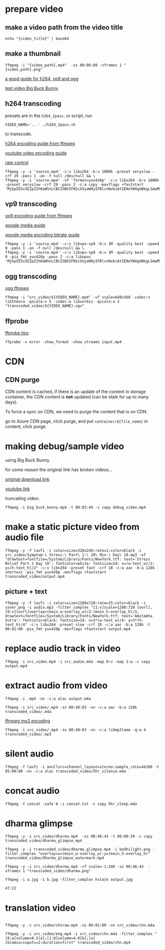 
# prepare video

## make a video path from the video title
```
echo "{video_title}" | base64
```

## make a thumbnail
```
ffmpeg -i "{video_path}.mp4"  -ss 00:06:00 -vframes 1 "{video_path}.png"
```

[a good guide for h264, vp9 and ogg](https://www.s-config.com/video-transcoding-ffmpeg/)

[test video Big Buck Bunny](http://bbb3d.renderfarming.net/download.html)

## h264 transcoding

presets are in the `h264_2pass.sh` script, run 

```
VIDEO_NAME='...' ./h264_2pass.sh
```

to transcode.

[h264 encoding guide from ffmpeg](https://trac.ffmpeg.org/wiki/Encode/H.264)

[youtube video encoding guide](https://trac.ffmpeg.org/wiki/Encode/YouTube)

[rate control](https://slhck.info/video/2017/03/01/rate-control.html)

```
ffmpeg -y -i 'source.mp4' -c:v libx264 -b:v 1000k -preset veryslow -crf 29 -pass 1 -an -f null /dev/null && \
ffmpeg -y -i 'source.mp4' -vf 'format=yuv420p' -c:v libx264 -b:v 1000k -preset veryslow -crf 29 -pass 2 -c:a copy -movflags +faststart 'MjkpIE5vIEZpZ2h0aW5nLCBCZSBhIFN1cGVyaW9yIFBlcnNvbiAtIENoYW4gUWkgLSAwMS8yMy8yMDE4Cg==.mp4'
```


## vp9 transcoding
[vp9 encoding guide from ffmpeg](https://trac.ffmpeg.org/wiki/Encode/VP9)

[google media guide](https://developers.google.com/media/vp9/settings/vod/)

[google media encoding bitrate guide](https://developers.google.com/media/vp9/settings#encoding_bitrates)

```
ffmpeg -y -i 'source.mp4' -c:v libvpx-vp9 -b:v 1M -quality best -speed 0 -pass 1 -an -f null /dev/null && \
ffmpeg -y -i 'source.mp4' -c:v libvpx-vp9 -b:v 1M -quality best -speed 0 -pix_fmt yuv420p -pass 2 -c:a libopus 'MjkpIE5vIEZpZ2h0aW5nLCBCZSBhIFN1cGVyaW9yIFBlcnNvbiAtIENoYW4gUWkgLSAwMS8yMy8yMDE4Cg==.webm'
```

## ogg transcoding
[ogg ffmpeg](https://trac.ffmpeg.org/wiki/TheoraVorbisEncodingGuide)

```
ffmpeg -i "src_video/${VIDEO_NAME}.mp4" -vf scale=640x360 -codec:v libtheora -qscale:v 5 -codec:a libvorbis -qscale:a 3 "transcoded_video/${VIDEO_NAME}.ogv"
```

## ffprobe
[ffprobe tips](https://trac.ffmpeg.org/wiki/FFprobeTips)


`ffprobe -v error -show_format -show_streams input.mp4`

# CDN

## CDN purge
CDN content is cached, if there is an update of the content in storage container, the CDN content is **not** updated (can be stale for up to many days).

To force a sync on CDN, we need to purge the content that is on CDN. 

go to Azure CDN page, click purge, and put `container/${file_name}` in content, click purge.


# making debug/sample video

using Big Buck Bunny.

for some reason the original link has broken videos...

[original download link](http://bbb3d.renderfarming.net/download.html) 

[youtube link](https://www.youtube.com/watch?v=YE7VzlLtp-4)

truncating video:

```
ffmpeg -i big_buck_bunny.mp4 -t 00:03:44 -c copy debug_video.mp4
```

# make a static picture video from audio file
```
ffmpeg -y -f lavfi -i color=size=320x240:rate=1:color=black -i src_video/Symptom-\ Stress-\ Part\ 2-\ 20\ Min-\ Day\ 10.mp3 -vf "drawtext=fontfile=/System/Library/Fonts/NewYork.ttf: text='Stress Relief Part 2 Day 10': fontcolor=white: fontsize=24: x=(w-text_w)/2: y=(h-text_h)/2" -c:v libx264 -preset fast -crf 18 -c:a aac -b:a 128k -shortest -pix_fmt yuv420p -movflags +faststart transcoded_video/output.mp4
```

## picture + text

```
ffmpeg -y -f lavfi -i color=size=1280x720:rate=25:color=black -i cover.png -i audio.mp3 -filter_complex "[1:v]scale=1280:720 [ovrl], [0:v][ovrl]overlay=(main_w-overlay_w)/2:(main_h-overlay_h)/2, drawtext=fontfile=/System/Library/Fonts/NewYork.ttf: text='Amitabha Sutra': fontcolor=black: fontsize=24: x=3*(w-text_w)/4: y=3*(h-text_h)/4" -c:v libx264 -preset slow -crf 18 -c:a aac -b:a 128k -t 00:01:00 -pix_fmt yuv420p -movflags +faststart output.mp4
```

# replace audio track in video
```
ffmpeg -i src_video.mp4 -i src_audio.m4a -map 0:v -map 1:a -c copy output.mp4
```

# extract audio from video
```
ffmpeg -i .mp4 -vn -c:a alac output.m4a

```

```
ffmpeg -i src_video/.mp4 -ss 00:40:03 -vn -c:a aac -b:a 128k transcoded_video/.m4a
```

[ffmpeg mp3 encoding](https://trac.ffmpeg.org/wiki/Encode/MP3)

```
ffmpeg -i src_video/.mp4 -ss 00:40:03 -vn -c:a libmp3lame -q:a 4 transcoded_video/.mp3
```

# silent audio
```
ffmpeg -f lavfi -i anullsrc=channel_layout=stereo:sample_rate=44100 -t 05:00:00 -vn -c:a alac transcoded_video/5hr_silence.m4a
```

# concat audio
```
ffmpeg -f concat -safe 0 -i concat.txt -c copy 5hr_sleep.m4a
```

# dharma glimpse
```
ffmpeg -y -i src_video/dharma.mp4  -ss 00:46:43 -t 00:00:39 -c copy transcoded_video/dharma_glimpse.mp4

ffmpeg -y -i transcoded_video/dharma_glimpse.mp4 -i bodhilight.png -filter_complex "overlay=x=(main_w-overlay_w):y=(main_h-overlay_h)" transcoded_video/dharma_glimpse_watermark.mp4

ffmpeg -y -i src_video/dharma.mp4 -vf scale=-1:240 -ss 00:46:43  -vframes 1 "transcoded_video/dharma.png"

ffmpeg -i a.jpg -i b.jpg -filter_complex hstack output.jpg

47:22
```

# translation video
```

ffmpeg -y -i src_video/chnraw.mp4 -ss 00:01:00 -vn src_video/chn.m4a

ffmpeg -y -i src_video/eng.mp4 -i src_video/chn.m4a -filter_complex "[0:a]volume=0.5[a];[1:0]volume=4.0[b];[a][b]amix=inputs=2:duration=first" transcoded_video/chn.mp4 
```